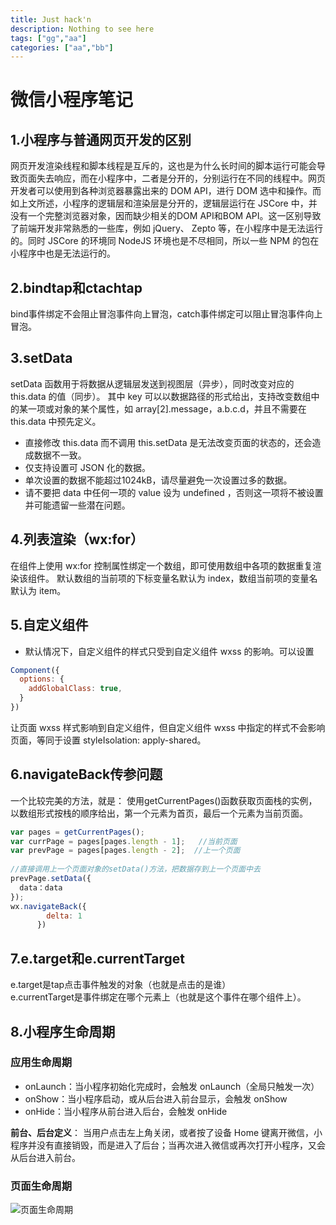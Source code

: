 ```yaml
---
title: Just hack'n
description: Nothing to see here
tags: ["gg","aa"]
categories: ["aa","bb"]
---
```



# 微信小程序笔记

## 1.小程序与普通网页开发的区别
​网页开发渲染线程和脚本线程是互斥的，这也是为什么长时间的脚本运行可能会导致页面失去响应，而在小程序中，二者是分开的，分别运行在不同的线程中。网页开发者可以使用到各种浏览器暴露出来的 DOM API，进行 DOM 选中和操作。而如上文所述，小程序的逻辑层和渲染层是分开的，逻辑层运行在 JSCore 中，并没有一个完整浏览器对象，因而缺少相关的DOM API和BOM API。这一区别导致了前端开发非常熟悉的一些库，例如 jQuery、 Zepto 等，在小程序中是无法运行的。同时 JSCore 的环境同 NodeJS 环境也是不尽相同，所以一些 NPM 的包在小程序中也是无法运行的。

## 2.bindtap和ctachtap
bind事件绑定不会阻止冒泡事件向上冒泡，catch事件绑定可以阻止冒泡事件向上冒泡。

## 3.setData
setData 函数用于将数据从逻辑层发送到视图层（异步），同时改变对应的 this.data 的值（同步）。
其中 key 可以以数据路径的形式给出，支持改变数组中的某一项或对象的某个属性，如 array[2].message，a.b.c.d，并且不需要在 this.data 中预先定义。
- 直接修改 this.data 而不调用 this.setData 是无法改变页面的状态的，还会造成数据不一致。
- 仅支持设置可 JSON 化的数据。
- 单次设置的数据不能超过1024kB，请尽量避免一次设置过多的数据。
- 请不要把 data 中任何一项的 value 设为 undefined ，否则这一项将不被设置并可能遗留一些潜在问题。

## 4.列表渲染（wx:for）
在组件上使用 wx:for 控制属性绑定一个数组，即可使用数组中各项的数据重复渲染该组件。
默认数组的当前项的下标变量名默认为 index，数组当前项的变量名默认为 item。

## 5.自定义组件
- 默认情况下，自定义组件的样式只受到自定义组件 wxss 的影响。可以设置
```js
Component({
  options: {
    addGlobalClass: true,
  }
})
```
让页面 wxss 样式影响到自定义组件，但自定义组件 wxss 中指定的样式不会影响页面，等同于设置 styleIsolation: apply-shared。

## 6.navigateBack传参问题
一个比较完美的方法，就是：
使用getCurrentPages()函数获取页面栈的实例，以数组形式按栈的顺序给出，第一个元素为首页，最后一个元素为当前页面。
```js
var pages = getCurrentPages();
var currPage = pages[pages.length - 1];   //当前页面
var prevPage = pages[pages.length - 2];  //上一个页面
 
//直接调用上一个页面对象的setData()方法，把数据存到上一个页面中去
prevPage.setData({
  data：data
});
wx.navigateBack({
        delta: 1
      })
```

## 7.e.target和e.currentTarget
e.target是tap点击事件触发的对象（也就是点击的是谁）<br>
e.currentTarget是事件绑定在哪个元素上（也就是这个事件在哪个组件上）。<br>

## 8.小程序生命周期

### 应用生命周期
- onLaunch：当小程序初始化完成时，会触发 onLaunch（全局只触发一次）
- onShow：当小程序启动，或从后台进入前台显示，会触发 onShow
- onHide：当小程序从前台进入后台，会触发 onHide

**前台、后台定义**： 当用户点击左上角关闭，或者按了设备 Home 键离开微信，小程序并没有直接销毁，而是进入了后台；当再次进入微信或再次打开小程序，又会从后台进入前台。<br>

### 页面生命周期

![页面生命周期](https://res.wx.qq.com/wxdoc/dist/assets/img/page-lifecycle.2e646c86.png)




